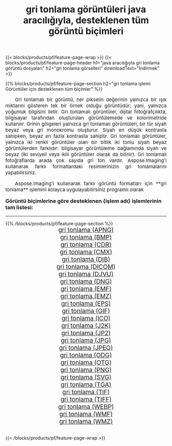 ﻿---
title: gri tonlama görüntüleri java aracılığıyla, desteklenen tüm görüntü biçimleri 
weight: 3920
url: /tr/java/grayscale/ 
lang: tr
langdirlevel: 2
locales: zh-hans,ja,it,ru,de,es,fr,nl,id,lt,pl,pt,vi,tr,ko,zh-hant,ar,hi,th,sv,cs,uk,he
description: Aspose.Imaging'i kullanarak, java Aracılığıyla kolayca gri tonlama görüntüleri oluşturabilirsiniz
---

{{< blocks/products/pf/feature-page-wrap >}}
{{< blocks/products/pf/feature-page-header h1="java aracılığıyla gri tonlama görüntü dosyaları" h2="gri tonlama görselleri" downloadText="İndirmek" >}}


{{% blocks/products/pf/feature-page-section  h2="gri tonlama işlemi Görüntüler için desteklenen tüm biçimler" %}}
<p align="justify" style="text-indent:2em;font-size:15px;">
Gri tonlamalı bir görüntü, her pikselin değerinin yalnızca bir ışık miktarını gösteren tek bir örnek olduğu görüntüdür; yani, yalnızca yoğunluk bilgisini iletir. Gri tonlamalı görüntüler, dijital fotoğrafçılıkta, bilgisayar tarafından oluşturulan görüntülemede ve kolorimetride kullanılır. Grinin gölgeleri yalnızca gri tonlamalı görüntüleri, bir tür siyah beyaz veya gri monokromu oluşturur. Siyah en düşük kontrasta sahipken, beyaz en fazla kontrasta sahiptir. Gri tonlamalı görüntüler, yalnızca iki renkli görüntüler olan bir bitlik iki tonlu siyah beyaz görüntülerden farklıdır: bilgisayar görüntüleme bağlamında siyah ve beyaz (iki seviyeli veya ikili görüntüler olarak da bilinir). Gri tonlamalı fotoğraflarda arada çok sayıda gri ton vardır. Aspose.Imaging'i kullanarak farklı formatlardaki resimlerinizin gri tonlamalarını yapabilirsiniz.
</p>
<p align="justify" style="text-indent:2em;font-size:15px;">
Aspose.Imaging'i kullanarak farklı görüntü formatları için **gri tonlama** işlemini kolayca uygulayabilirsiniz programlı olarak
</p>
<h3 style="margin-top:16px;">
Görüntü biçimlerine göre desteklenen {işlem adı} işlemlerinin tam listesi:
</h3>
<hr/>
{{% /blocks/products/pf/feature-page-section %}}
<div class="container-fluid productfamilypage bg-gray">
    <div class="convertypes bg-gray agp-content section">
        <div class="container">
		<div class="row other-converters" style="gap: 10px;font-size: 19px;text-align:center;">
		    <div class='col-md-3 other-converter remove-lp remove-rp'><a href="/imaging/tr/java/grayscale/apng/" style="padding:15px;">gri tonlama (APNG)</a></div><div class='col-md-3 other-converter remove-lp remove-rp'><a href="/imaging/tr/java/grayscale/bmp/" style="padding:15px;">gri tonlama (BMP)</a></div><div class='col-md-3 other-converter remove-lp remove-rp'><a href="/imaging/tr/java/grayscale/cdr/" style="padding:15px;">gri tonlama (CDR)</a></div><div class='col-md-3 other-converter remove-lp remove-rp'><a href="/imaging/tr/java/grayscale/cmx/" style="padding:15px;">gri tonlama (CMX)</a></div><div class='col-md-3 other-converter remove-lp remove-rp'><a href="/imaging/tr/java/grayscale/dib/" style="padding:15px;">gri tonlama (DIB)</a></div><div class='col-md-3 other-converter remove-lp remove-rp'><a href="/imaging/tr/java/grayscale/dicom/" style="padding:15px;">gri tonlama (DICOM)</a></div><div class='col-md-3 other-converter remove-lp remove-rp'><a href="/imaging/tr/java/grayscale/djvu/" style="padding:15px;">gri tonlama (DJVU)</a></div><div class='col-md-3 other-converter remove-lp remove-rp'><a href="/imaging/tr/java/grayscale/dng/" style="padding:15px;">gri tonlama (DNG)</a></div><div class='col-md-3 other-converter remove-lp remove-rp'><a href="/imaging/tr/java/grayscale/emf/" style="padding:15px;">gri tonlama (EMF)</a></div><div class='col-md-3 other-converter remove-lp remove-rp'><a href="/imaging/tr/java/grayscale/emz/" style="padding:15px;">gri tonlama (EMZ)</a></div><div class='col-md-3 other-converter remove-lp remove-rp'><a href="/imaging/tr/java/grayscale/eps/" style="padding:15px;">gri tonlama (EPS)</a></div><div class='col-md-3 other-converter remove-lp remove-rp'><a href="/imaging/tr/java/grayscale/gif/" style="padding:15px;">gri tonlama (GIF)</a></div><div class='col-md-3 other-converter remove-lp remove-rp'><a href="/imaging/tr/java/grayscale/ico/" style="padding:15px;">gri tonlama (ICO)</a></div><div class='col-md-3 other-converter remove-lp remove-rp'><a href="/imaging/tr/java/grayscale/j2k/" style="padding:15px;">gri tonlama (J2K)</a></div><div class='col-md-3 other-converter remove-lp remove-rp'><a href="/imaging/tr/java/grayscale/jp2/" style="padding:15px;">gri tonlama (JP2)</a></div><div class='col-md-3 other-converter remove-lp remove-rp'><a href="/imaging/tr/java/grayscale/jpg/" style="padding:15px;">gri tonlama (JPG)</a></div><div class='col-md-3 other-converter remove-lp remove-rp'><a href="/imaging/tr/java/grayscale/jpeg/" style="padding:15px;">gri tonlama (JPEG)</a></div><div class='col-md-3 other-converter remove-lp remove-rp'><a href="/imaging/tr/java/grayscale/odg/" style="padding:15px;">gri tonlama (ODG)</a></div><div class='col-md-3 other-converter remove-lp remove-rp'><a href="/imaging/tr/java/grayscale/otg/" style="padding:15px;">gri tonlama (OTG)</a></div><div class='col-md-3 other-converter remove-lp remove-rp'><a href="/imaging/tr/java/grayscale/png/" style="padding:15px;">gri tonlama (PNG)</a></div><div class='col-md-3 other-converter remove-lp remove-rp'><a href="/imaging/tr/java/grayscale/svg/" style="padding:15px;">gri tonlama (SVG)</a></div><div class='col-md-3 other-converter remove-lp remove-rp'><a href="/imaging/tr/java/grayscale/tga/" style="padding:15px;">gri tonlama (TGA)</a></div><div class='col-md-3 other-converter remove-lp remove-rp'><a href="/imaging/tr/java/grayscale/tif/" style="padding:15px;">gri tonlama (TIF)</a></div><div class='col-md-3 other-converter remove-lp remove-rp'><a href="/imaging/tr/java/grayscale/tiff/" style="padding:15px;">gri tonlama (TIFF)</a></div><div class='col-md-3 other-converter remove-lp remove-rp'><a href="/imaging/tr/java/grayscale/webp/" style="padding:15px;">gri tonlama (WEBP)</a></div><div class='col-md-3 other-converter remove-lp remove-rp'><a href="/imaging/tr/java/grayscale/wmf/" style="padding:15px;">gri tonlama (WMF)</a></div><div class='col-md-3 other-converter remove-lp remove-rp'><a href="/imaging/tr/java/grayscale/wmz/" style="padding:15px;">gri tonlama (WMZ)</a></div>
                </div>
        </div>
    </div>
</div>
<br/>

{{< /blocks/products/pf/feature-page-wrap >}}
